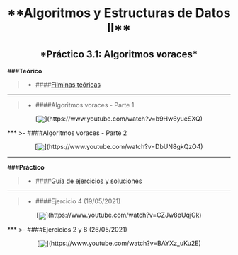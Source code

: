 <h1 align="center" style="font-weight:bold;">**Algoritmos y Estructuras de Datos II**</h1>

<h2 align="center">*Práctico 3.1: Algoritmos voraces*</h2>

###**Teórico**
>- ####[Filminas teóricas](...)
***
>- ####Algoritmos voraces - Parte 1
<p align="center">[<img src="https://img.youtube.com/vi/b9Hw6yueSXQ/0.jpg" align="center">](https://www.youtube.com/watch?v=b9Hw6yueSXQ)</p>
***
>- ####Algoritmos voraces - Parte 2
<p align="center">[<img src="https://img.youtube.com/vi/DbUN8gkQzO4/0.jpg" align="center">](https://www.youtube.com/watch?v=DbUN8gkQzO4)</p>


***
###**Práctico**
>- ####[Guía de ejercicios y soluciones](...)
***
>- ####Ejercicio 4 (19/05/2021)
<p align="center">[<img src="https://img.youtube.com/vi/CZJw8pUqjGk/0.jpg" align="center">](https://www.youtube.com/watch?v=CZJw8pUqjGk)</p>
***
>- ####Ejercicios 2 y 8 (26/05/2021)
<p align="center">[<img src="https://img.youtube.com/vi/BAYXz_uKu2E/0.jpg" align="center">](https://www.youtube.com/watch?v=BAYXz_uKu2E)</p>